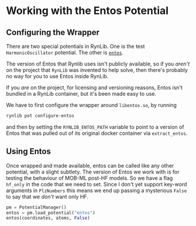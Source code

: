# Working with the Entos Potential

## Configuring the Wrapper

There are two special potentials in RynLib. One is the test `HarmonicOscillator` potential. The other is [`entos`](https://www.entos.info/). 

The version of Entos that Rynlib uses isn't publicly available, so if you _aren't_ on the project that `RynLib` was invented to help solve, then there's probably no way for you to use Entos inside RynLib.

If you _are_ on the project, for licensing and versioning reasons, Entos isn't bundled in a RynLib container, but it's been made easy to use.

We have to first configure the wrapper around `libentos.so`, by running

```bash
rynlib pot configure-entos
```

and then by setting the `RYNLIB_ENTOS_PATH` variable to point to a version of Entos that was pulled out of its original docker container via `extract_entos`.

## Using Entos

Once wrapped and made available, entos can be called like any other potential, with a slight subtlety. 
The version of Entos we work with is for testing the behaviour of MOB-ML post-HF models. 
So we have a flag `hf_only` in the code that we need to set. Since I don't yet support key-word arguments in `PlzNumbers` this means we end up passing a mysterious `False` to say that we _don't_ want only HF.

```python
pm = PotentialManager()
entos = pm.load_potential("entos")
entos(coordinates, atoms, False)
```